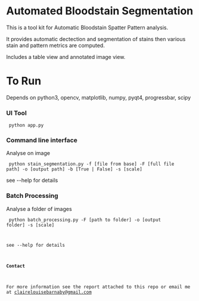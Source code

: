 # Automated Bloodstain Segmentation

This is a tool kit for Automatic Bloodstain Spatter Pattern analysis.

It provides automatic dectection and segmentation of stains then various stain and pattern metrics are computed.

Includes a table view and annotated image view.

# To Run

Depends on python3, opencv, matplotlib, numpy, pyqt4, progressbar, scipy

### UI Tool

<code> python app.py </code>

### Command line interface
Analyse on image 

<code> python stain_segmentation.py -f [file from base] -F [full file path] -o [output path] -b [True | False] -s [scale] </code>
 
 see --help for details
  
### Batch Processing
Analyse a folder of images

<code> python batch_processing.py -F [path to folder] -o [output folder] -s [scale]

see --help for details
  
#### Contact

For more information see the report attached to this repo or email me at clairelouisebarnaby@gmail.com